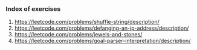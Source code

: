 ### Index of exercises

1. https://leetcode.com/problems/shuffle-string/description/
5. https://leetcode.com/problems/defanging-an-ip-address/description/
6. https://leetcode.com/problems/jewels-and-stones/
7. https://leetcode.com/problems/goal-parser-interpretation/description/